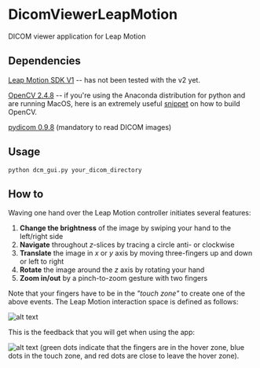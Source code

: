 DicomViewerLeapMotion
=====================

DICOM viewer application for Leap Motion

## Dependencies

[Leap Motion SDK V1](https://developer.leapmotion.com/downloads) -- has not been tested with the v2 yet.

[OpenCV 2.4.8](http://opencv.org/) -- if you're using the Anaconda distribution for python and are running MacOS, here is an extremely useful [snippet](https://gist.github.com/welch/6468594) on how to build OpenCV.

[pydicom 0.9.8](https://code.google.com/p/pydicom/) (mandatory to read DICOM images)

## Usage

```
python dcm_gui.py your_dicom_directory
```

## How to

Waving one hand over the Leap Motion controller initiates several features:

1. __Change the brightness__ of the image by swiping your hand to the left/right side
2. __Navigate__ throughout _z_-slices by tracing a circle anti- or clockwise
3. __Translate__ the image in _x_ or _y_ axis by moving three-fingers up and down or left to right
4. __Rotate__ the image around the _z_ axis by rotating your hand
5. __Zoom in/out__ by a pinch-to-zoom gesture with two fingers

Note that your fingers have to be in the _"touch zone"_ to create one of the above events. The Leap Motion interaction space is defined as follows:

![alt text](http://www.blogcdn.com/www.engadget.com/media/2013/07/boomtouchless.jpg "interaction space")

This is the feedback that you will get when using the app:

![alt text](http://i57.tinypic.com/28tgwf6.png "example")
(green dots indicate that the fingers are in the hover zone, blue dots in the touch zone, and red dots are close to leave the hover zone).
